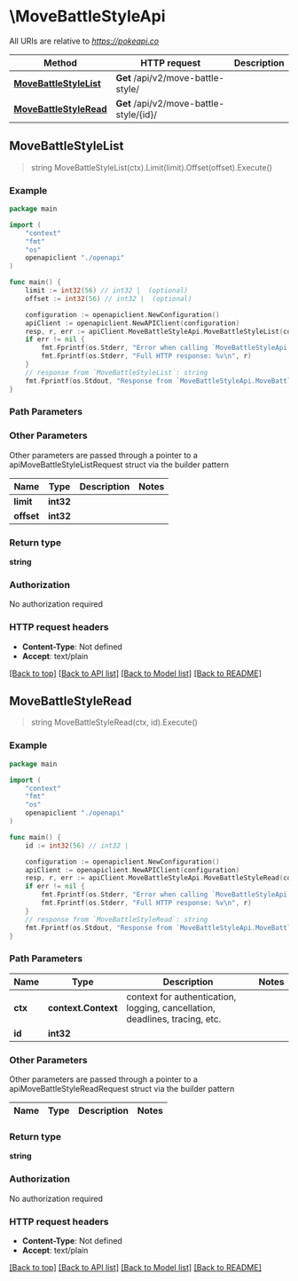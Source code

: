 # \MoveBattleStyleApi

All URIs are relative to *https://pokeapi.co*

Method | HTTP request | Description
------------- | ------------- | -------------
[**MoveBattleStyleList**](MoveBattleStyleApi.md#MoveBattleStyleList) | **Get** /api/v2/move-battle-style/ | 
[**MoveBattleStyleRead**](MoveBattleStyleApi.md#MoveBattleStyleRead) | **Get** /api/v2/move-battle-style/{id}/ | 



## MoveBattleStyleList

> string MoveBattleStyleList(ctx).Limit(limit).Offset(offset).Execute()



### Example

```go
package main

import (
    "context"
    "fmt"
    "os"
    openapiclient "./openapi"
)

func main() {
    limit := int32(56) // int32 |  (optional)
    offset := int32(56) // int32 |  (optional)

    configuration := openapiclient.NewConfiguration()
    apiClient := openapiclient.NewAPIClient(configuration)
    resp, r, err := apiClient.MoveBattleStyleApi.MoveBattleStyleList(context.Background()).Limit(limit).Offset(offset).Execute()
    if err != nil {
        fmt.Fprintf(os.Stderr, "Error when calling `MoveBattleStyleApi.MoveBattleStyleList``: %v\n", err)
        fmt.Fprintf(os.Stderr, "Full HTTP response: %v\n", r)
    }
    // response from `MoveBattleStyleList`: string
    fmt.Fprintf(os.Stdout, "Response from `MoveBattleStyleApi.MoveBattleStyleList`: %v\n", resp)
}
```

### Path Parameters



### Other Parameters

Other parameters are passed through a pointer to a apiMoveBattleStyleListRequest struct via the builder pattern


Name | Type | Description  | Notes
------------- | ------------- | ------------- | -------------
 **limit** | **int32** |  | 
 **offset** | **int32** |  | 

### Return type

**string**

### Authorization

No authorization required

### HTTP request headers

- **Content-Type**: Not defined
- **Accept**: text/plain

[[Back to top]](#) [[Back to API list]](../README.md#documentation-for-api-endpoints)
[[Back to Model list]](../README.md#documentation-for-models)
[[Back to README]](../README.md)


## MoveBattleStyleRead

> string MoveBattleStyleRead(ctx, id).Execute()



### Example

```go
package main

import (
    "context"
    "fmt"
    "os"
    openapiclient "./openapi"
)

func main() {
    id := int32(56) // int32 | 

    configuration := openapiclient.NewConfiguration()
    apiClient := openapiclient.NewAPIClient(configuration)
    resp, r, err := apiClient.MoveBattleStyleApi.MoveBattleStyleRead(context.Background(), id).Execute()
    if err != nil {
        fmt.Fprintf(os.Stderr, "Error when calling `MoveBattleStyleApi.MoveBattleStyleRead``: %v\n", err)
        fmt.Fprintf(os.Stderr, "Full HTTP response: %v\n", r)
    }
    // response from `MoveBattleStyleRead`: string
    fmt.Fprintf(os.Stdout, "Response from `MoveBattleStyleApi.MoveBattleStyleRead`: %v\n", resp)
}
```

### Path Parameters


Name | Type | Description  | Notes
------------- | ------------- | ------------- | -------------
**ctx** | **context.Context** | context for authentication, logging, cancellation, deadlines, tracing, etc.
**id** | **int32** |  | 

### Other Parameters

Other parameters are passed through a pointer to a apiMoveBattleStyleReadRequest struct via the builder pattern


Name | Type | Description  | Notes
------------- | ------------- | ------------- | -------------


### Return type

**string**

### Authorization

No authorization required

### HTTP request headers

- **Content-Type**: Not defined
- **Accept**: text/plain

[[Back to top]](#) [[Back to API list]](../README.md#documentation-for-api-endpoints)
[[Back to Model list]](../README.md#documentation-for-models)
[[Back to README]](../README.md)

